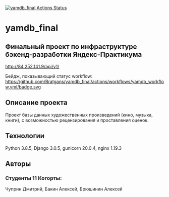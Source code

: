 [![yamdb_final Actions Status](https://github.com/Bratgans/yamdb_final/workflows/yamdb_final/badge.svg)](https://github.com/Bratgans/yamdb_final/actions)
# yamdb_final
## Финальный проект по инфраструктуре бэкенд-разработки Яндекс-Практикума
http://84.252.141.9/api/v1/

Бейдж, показывающий статус workflow:
https://github.com/Bratgans/yamdb_final/actions/workflows/yamdb_workflow.yml/badge.svg

## Описание проекта
Проект базы данных художественных произведений (кино, музыка, книги), с возможностью рецензирования и проставления оценок.

## Технологии
Python 3.8.5, Django 3.0.5, gunicorn 20.0.4, nginx 1.19.3

## Авторы
### Студенты 11 Когорты:

Чуприн Дмитрий,
Бакин Алексей,
Брюшинин Алексей

